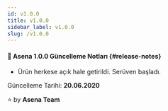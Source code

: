 ```yaml
---
id: v1.0.0
title: v1.0.0
sidebar_label: v1.0.0
slug: /v1.0.0
---
```

#### :tada: Asena **1.0.0** Güncelleme Notları {#release-notes}

- Ürün herkese açık hale getirildi. Serüven başladı.

Güncelleme Tarihi: **20.06.2020**

:star: by **Asena Team**

